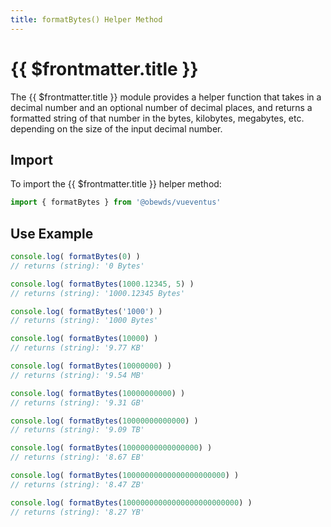 ```yaml
---
title: formatBytes() Helper Method
---
```



<script setup>
    import DocsPackageVersion from '../../../src/views/compos/DocsPackageVersion.vue'
</script>



# {{ $frontmatter.title }}

The {{ $frontmatter.title }} module provides a helper function that takes in a decimal number and an optional number of decimal places, and returns a formatted string of that number in the bytes, kilobytes, megabytes, etc. depending on the size of the input decimal number.






## Import

To import the {{ $frontmatter.title }} helper method:

```javascript
import { formatBytes } from '@obewds/vueventus'
```






## Use Example

```javascript
console.log( formatBytes(0) )
// returns (string): '0 Bytes'

console.log( formatBytes(1000.12345, 5) )
// returns (string): '1000.12345 Bytes'

console.log( formatBytes('1000') )
// returns (string): '1000 Bytes'

console.log( formatBytes(10000) )
// returns (string): '9.77 KB'

console.log( formatBytes(10000000) )
// returns (string): '9.54 MB'

console.log( formatBytes(10000000000) )
// returns (string): '9.31 GB'

console.log( formatBytes(10000000000000) )
// returns (string): '9.09 TB'

console.log( formatBytes(10000000000000000) )
// returns (string): '8.67 EB'

console.log( formatBytes(10000000000000000000000) )
// returns (string): '8.47 ZB'

console.log( formatBytes(10000000000000000000000000) )
// returns (string): '8.27 YB'
```






<DocsPackageVersion/>
